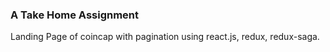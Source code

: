 ### A Take Home Assignment

Landing Page of coincap with pagination using react.js, redux, redux-saga.
